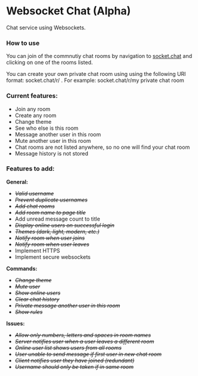 # Websocket Chat (Alpha)
Chat service using Websockets.
<h3>How to use</h3>
<p>You can join of the commnutiy chat rooms by navigation to <a href="http://socket.chat">socket.chat</a> and
clicking on one of the rooms listed.</p>
<p>You can create your own private chat room using using the following URI format: socket.chat/r/ <any alpha-numeric characters and spaces>. For 
example: socket.chat/r/my private chat room</p>
<h3>Current features:</h3>
<ul>
  <li>Join any room</li>
  <li>Create any room</li>
  <li>Change theme</li>
  <li>See who else is this room</li>
  <li>Message another user in this room</li>
  <li>Mute another user in this room</li>
  <li>Chat rooms are not listed anywhere, so no one will find your chat room</li>
  <li>Message history is not stored</li>
</ul>

<h3>Features to add:</h3>

<p><b>General:</b></p>
<ul>
  <li><s><i>Valid username</i></s></li>
  <li><s><i>Prevent duplicate usernames</i></s></li>
  <li><s><i>Add chat rooms</i></s></li>
  <li><s><i>Add room name to page title</i></s></li>
  <li>Add unread message count to title</li>
  <li><s><i>Display online users on successful login</i></s></li>
  <li><s><i>Themes (dark, light, modern, etc.)</i></s></li>
  <li><s><i>Notify room when user joins</i></s></li>
  <li><s><i>Notify room when user leaves</i></s></li>
  <li>Implement HTTPS</li>
  <li>Implement secure websockets</li>
</ul>

<p><b>Commands:</b></p>
<ul>
  <li><s><i>Change theme</i></s></li>
  <li><s><i>Mute user</i></s></li>
  <li><s><i>Show online users</i></s></li>
  <li><s><i>Clear chat history</i></s></li>
  <li><s><i>Private message another user in this room</i></s></li>
  <li><s><i>Show rules</i></s></li>
</ul>

<p><b>Issues:</b></p>
<ul>
  <li><s><i>Allow only numbers, letters and spaces in room names</i></s></li>
  <li><s><i>Server notifies user when a user leaves a different room</i></s></li>
  <li><s><i>Online user list shows users from all rooms</i></s></li>
  <li><s><i>User unable to send message if first user in new chat room</i></s></li>
  <li><s><i>Client notifies user they have joined (redundant)</i></s></li>
  <li><s><i>Username should only be taken if in same room</i></s></li>
</ul>
